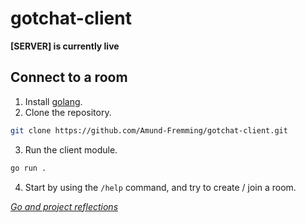 # gotchat-client

**[SERVER] is currently live**

## Connect to a room

1. Install [golang](https://go.dev/doc/install).
2. Clone the repository.
```sh
git clone https://github.com/Amund-Fremming/gotchat-client.git
```
3. Run the client module.
```sh
go run . 
```
4. Start by using the `/help` command, and try to create / join a room.

_[Go and project reflections](reflections.md)_

